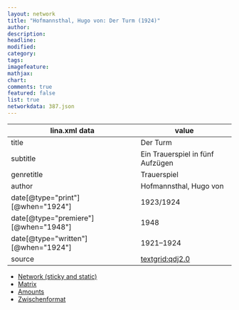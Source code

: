 ```yaml
---
layout: network
title: "Hofmannsthal, Hugo von: Der Turm (1924)"
author:
description:
headline:
modified:
category:
tags:
imagefeature: 
mathjax: 
chart: 
comments: true
featured: false
list: true
networkdata: 387.json
---
```

lina.xml data  | value
------------- | -------------
title|Der Turm
subtitle|Ein Trauerspiel in fünf Aufzügen
genretitle|Trauerspiel
author|Hofmannsthal, Hugo von
date[@type="print"][@when="1924"]|1923/1924
date[@type="premiere"][@when="1948"]|1948
date[@type="written"][@when="1924"]|1921–1924
source|[textgrid:qdj2.0](https://textgridlab.org/1.0/tgcrud-public/rest/textgrid:qdj2.0/data)



* [Network (sticky and static)](/network387)
* [Matrix](/matrix387)
* [Amounts](/amounts387)
* [Zwischenformat](/lina387 )
